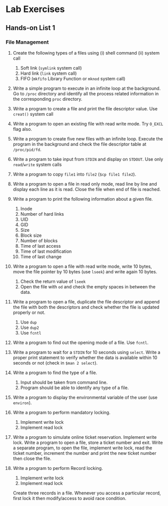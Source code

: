 # Lab Exercises

## Hands-on List 1

### File Management

1. Create the following types of a files using (i) shell command (ii) system call 
    1. Soft link (`symlink` system call) 
    2. Hard link (`link` system call) 
    3. FIFO (`mkfifo` Library Function or `mknod` system call)
2. Write a simple program to execute in an infinite loop at the background. Go to `/proc` directory and identify all the process related information in the corresponding `proc` directory.
3. Write a program to create a file and print the file descriptor value. Use `creat()` system call
4. Write a program to open an existing file with read write mode. Try `O_EXCL` flag also.
5. Write a program to create five new files with an infinite loop. Execute the program in the background and check the file descriptor table at `/proc/pid/fd`.
6. Write a program to take input from `STDIN` and display on `STDOUT`. Use only `read`/`write` system calls
7. Write a program to copy `file1` into `file2` (`$cp file1 file2`).
8. Write a program to open a file in read only mode, read line by line and display each line as it is read. Close the file when end of file is reached.
9. Write a program to print the following information about a given file. 
    1. Inode 
    2. Number of hard links 
    3. UID 
    4. GID 
    5. Size 
    6. Block size 
    7. Number of blocks 
    8. Time of last access 
    9. Time of last modification 
    10. Time of last change
10. Write a program to open a file with read write mode, write 10 bytes, move the file pointer by 10 bytes (use `lseek`) and write again 10 bytes. 
    1. Check the return value of `lseek` 
    2. Open the file with `od` and check the empty spaces in between the data.
11. Write a program to open a file, duplicate the file descriptor and append the file with both the descriptors and check whether the file is updated properly or not. 
    1. Use `dup` 
    2. Use `dup2` 
    3. Use `fcntl`
12. Write a program to find out the opening mode of a file. Use `fcntl`.
13. Write a program to wait for a `STDIN` for 10 seconds using `select`. Write a proper print statement to verify whether the data is available within 10 seconds or not (check in `$man 2 select`).
14. Write a program to find the type of a file. 
    1. Input should be taken from command line. 
    2. Program should be able to identify any type of a file.
15. Write a program to display the environmental variable of the user (use `environ`).
16. Write a program to perform mandatory locking. 
    1. Implement write lock 
    2. Implement read lock
17. Write a program to simulate online ticket reservation. Implement write lock. 
Write a program to open a file, store a ticket number and exit. 
Write a separate program, to open the file, implement write lock, read the ticket number, increment the number and print the new ticket number then close the file.
18. Write a program to perform Record locking. 
    1. Implement write lock 
    2. Implement read lock

    Create three records in a file. Whenever you access a particular record, first lock it then modify/access to avoid race condition.

